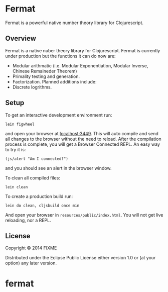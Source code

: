 # Fermat

Fermat is a powerful native number theory library for Clojurescript.

## Overview

Fermat is a native nuber theory library for Clojurescript. Fermat is currently under production 
but the functions it can do now are:
* Modular arithmatic (i.e. Modular Exponentiation, Modular Inverse, Chinese Remaineder Theorem)
* Primality testing and generation.
* Factorization.
Planned additions include:
* Discrete logrithms. 

## Setup
To get an interactive development environment run:

    lein figwheel

and open your browser at [localhost:3449](http://localhost:3449/).
This will auto compile and send all changes to the browser without the
need to reload. After the compilation process is complete, you will
get a Browser Connected REPL. An easy way to try it is:

    (js/alert "Am I connected?")

and you should see an alert in the browser window.

To clean all compiled files:

    lein clean

To create a production build run:

    lein do clean, cljsbuild once min

And open your browser in `resources/public/index.html`. You will not
get live reloading, nor a REPL. 

## License

Copyright © 2014 FIXME

Distributed under the Eclipse Public License either version 1.0 or (at your option) any later version.
# fermat

